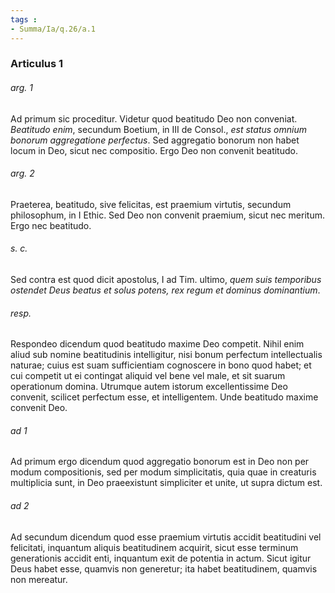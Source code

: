 ```yaml
---
tags : 
- Summa/Ia/q.26/a.1
---
```


### Articulus 1

###### arg. 1
Ad primum sic proceditur. Videtur quod beatitudo Deo non conveniat. *Beatitudo enim*, secundum Boetium, in III de Consol., *est status omnium bonorum aggregatione perfectus*. Sed aggregatio bonorum non habet locum in Deo, sicut nec compositio. Ergo Deo non convenit beatitudo.

###### arg. 2
Praeterea, beatitudo, sive felicitas, est praemium virtutis, secundum philosophum, in I Ethic. Sed Deo non convenit praemium, sicut nec meritum. Ergo nec beatitudo.

###### s. c.
Sed contra est quod dicit apostolus, I ad Tim. ultimo, *quem suis temporibus ostendet Deus beatus et solus potens, rex regum et dominus dominantium*.

###### resp.
Respondeo dicendum quod beatitudo maxime Deo competit. Nihil enim aliud sub nomine beatitudinis intelligitur, nisi bonum perfectum intellectualis naturae; cuius est suam sufficientiam cognoscere in bono quod habet; et cui competit ut ei contingat aliquid vel bene vel male, et sit suarum operationum domina. Utrumque autem istorum excellentissime Deo convenit, scilicet perfectum esse, et intelligentem. Unde beatitudo maxime convenit Deo.

###### ad 1
Ad primum ergo dicendum quod aggregatio bonorum est in Deo non per modum compositionis, sed per modum simplicitatis, quia quae in creaturis multiplicia sunt, in Deo praeexistunt simpliciter et unite, ut supra dictum est.

###### ad 2
Ad secundum dicendum quod esse praemium virtutis accidit beatitudini vel felicitati, inquantum aliquis beatitudinem acquirit, sicut esse terminum generationis accidit enti, inquantum exit de potentia in actum. Sicut igitur Deus habet esse, quamvis non generetur; ita habet beatitudinem, quamvis non mereatur.

